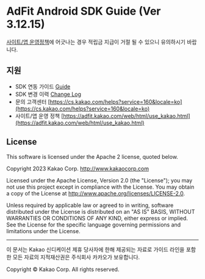 # AdFit Android SDK Guide (Ver 3.12.15)

[사이트/앱 운영정책](https://adfit.kakao.com/web/html/use_kakao.html)에 어긋나는 경우 적립금 지급이 거절 될 수 있으니 유의하시기 바랍니다.

## 지원

* SDK 연동 가이드 [Guide](GUIDE.md)
* SDK 변경 이력 [Change Log](CHANGELOG.md)
* 문의 고객센터 [https://cs.kakao.com/helps?service=160&locale=ko](https://cs.kakao.com/helps?service=160&locale=ko)
* 사이트/앱 운영 정책 [https://adfit.kakao.com/web/html/use_kakao.html](https://adfit.kakao.com/web/html/use_kakao.html)

## License
This software is licensed under the Apache 2 license, quoted below.

Copyright 2023 Kakao Corp. http://www.kakaocorp.com

Licensed under the Apache License, Version 2.0 (the "License"); you may not use this project except in compliance with the License. You may obtain a copy of the License at http://www.apache.org/licenses/LICENSE-2.0.

Unless required by applicable law or agreed to in writing, software distributed under the License is distributed on an "AS IS" BASIS, WITHOUT WARRANTIES OR CONDITIONS OF ANY KIND, either express or implied. See the License for the specific language governing permissions and limitations under the License.

----

이 문서는 Kakao 신디케이션 제휴 당사자에 한해 제공되는 자료로 가이드 라인을 포함한 모든 자료의 지적재산권은 주식회사 카카오가 보유합니다.

Copyright © Kakao Corp. All rights reserved.
